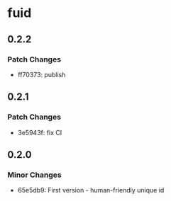 # fuid

## 0.2.2

### Patch Changes

- ff70373: publish

## 0.2.1

### Patch Changes

- 3e5943f: fix CI

## 0.2.0

### Minor Changes

- 65e5db9: First version - human-friendly unique id
